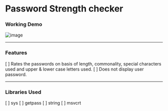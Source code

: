 # Password Strength checker
### Working Demo
![image](https://github.com/pratiyk/password-strength-checker/assets/38837970/81322074-d3f9-4a5a-aa17-be9f8a05e14a)
******
### Features
[ ] Rates the passwords on basis of length, commonality, special characters used and upper & lower case letters used.
[ ] Does not display user password.
*******
### Libraries Used
[ ] sys
[ ] getpass 
[ ] string
[ ] msvcrt
